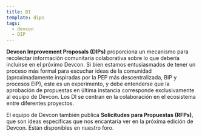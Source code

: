 ```yaml
---
title: DI
template: dips
tags:
  - devcon
  - DIP
---
```


**Devcon Improvement Proposals (DIPs)** proporciona un mecanismo para recolectar información comunitaria colaborativa sobre lo que debería incluirse en el próximo Devcon. Si bien estamos entusiasmados de tener un proceso más formal para escuchar ideas de la comunidad (aproximadamente inspiradas por la PEP más descentralizada, BIP y procesos EIP), este es un experimento, y debe entenderse que la aprobación de propuestas en última instancia corresponde exclusivamente al equipo de Devcon. Los DI se centran en la colaboración en el ecosistema entre diferentes proyectos.

El equipo de Devcon también publica **Solicitudes para Propuestas (RFPs)**, que son ideas específicas que nos encantaría ver en la próxima edición de Devcon. Están disponibles en nuestro foro.
